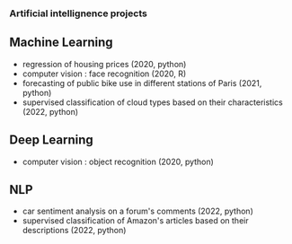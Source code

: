 ### Artificial intellignence projects  
## Machine Learning  
- regression of housing prices (2020, python)  
- computer vision : face recognition (2020, R)
- forecasting of public bike use in different stations of Paris (2021, python)  
- supervised classification of cloud types based on their characteristics (2022, python)  
  
## Deep Learning  
- computer vision : object recognition (2020, python)
  
## NLP
- car sentiment analysis on a forum's comments (2022, python)
- supervised classification of Amazon's articles based on their descriptions (2022, python)  